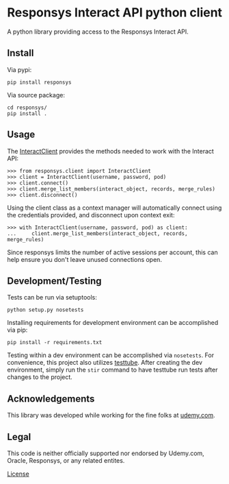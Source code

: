 # Responsys Interact API python client #

A python library providing access to the Responsys Interact API.

## Install ##

Via pypi:

	pip install responsys

Via source package:

	cd responsys/
	pip install .

## Usage ##

The [InteractClient](./responsys/client.py) provides the methods needed to work with
the Interact API:

	>>> from responsys.client import InteractClient
	>>> client = InteractClient(username, password, pod)
	>>> client.connect()
	>>> client.merge_list_members(interact_object, records, merge_rules)
	>>> client.disconnect()

Using the client class as a context manager will automatically connect using the credentials
provided, and disconnect upon context exit:

	>>> with InteractClient(username, password, pod) as client:
	...     client.merge_list_members(interact_object, records, merge_rules)

Since responsys limits the number of active sessions per account, this can help ensure you
don't leave unused connections open.

## Development/Testing ##

Tests can be run via setuptools:

	python setup.py nosetests

Installing requirements for development environment can be accomplished via pip:

	pip install -r requirements.txt

Testing within a dev environment can be accomplished via ```nosetests```. For convenience, this
project also utilizes [testtube](https://github.com/thomasw/testtube). After creating the dev
environment, simply run the ```stir``` command to have testtube run tests after changes to the
project.

## Acknowledgements ##

This library was developed while working for the fine folks at
[udemy.com](http://www.udemy.com/about).

## Legal ##

This code is neither officially supported nor endorsed by Udemy.com, Oracle, Responsys, or any
related entites.

[License](./LICENSE)
